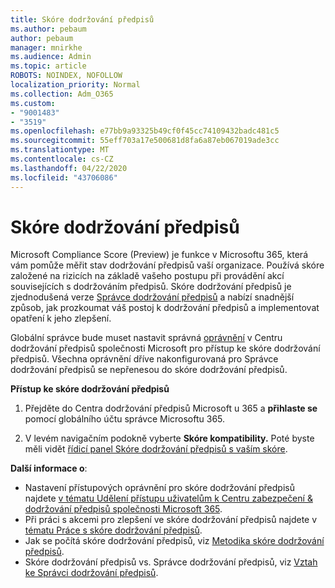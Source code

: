 ```yaml
---
title: Skóre dodržování předpisů
ms.author: pebaum
author: pebaum
manager: mnirkhe
ms.audience: Admin
ms.topic: article
ROBOTS: NOINDEX, NOFOLLOW
localization_priority: Normal
ms.collection: Adm_O365
ms.custom:
- "9001483"
- "3519"
ms.openlocfilehash: e77bb9a93325b49cf0f45cc74109432badc481c5
ms.sourcegitcommit: 55eff703a17e500681d8fa6a87eb067019ade3cc
ms.translationtype: MT
ms.contentlocale: cs-CZ
ms.lasthandoff: 04/22/2020
ms.locfileid: "43706086"
---
```

# <a name="compliance-score"></a>Skóre dodržování předpisů

Microsoft Compliance Score (Preview) je funkce v Microsoftu 365, která vám pomůže měřit stav dodržování předpisů vaší organizace. Používá skóre založené na rizicích na základě vašeho postupu při provádění akcí souvisejících s dodržováním předpisů.   Skóre dodržování předpisů je zjednodušená verze [Správce dodržování předpisů](https://docs.microsoft.com/microsoft-365/compliance/compliance-manager-overview) a nabízí snadnější způsob, jak prozkoumat váš postoj k dodržování předpisů a implementovat opatření k jeho zlepšení. 

Globální správce bude muset nastavit správná [oprávnění](https://docs.microsoft.com/microsoft-365/security/office-365-security/permissions-in-the-security-and-compliance-center) v Centru dodržování předpisů společnosti Microsoft pro přístup ke skóre dodržování předpisů.  Všechna oprávnění dříve nakonfigurovaná pro Správce dodržování předpisů se nepřenesou do skóre dodržování předpisů.

**Přístup ke skóre dodržování předpisů**

1. Přejděte do Centra dodržování předpisů Microsoft u 365 a **přihlaste se** pomocí globálního účtu správce Microsoftu 365.

2. V levém navigačním podokně vyberte **Skóre kompatibility.** Poté byste měli vidět [řídicí panel Skóre dodržování předpisů s vaším skóre](https://docs.microsoft.com/microsoft-365/compliance/compliance-score-setup#understand-the-compliance-score-dashboard).
 

**Další informace o**:

- Nastavení přístupových oprávnění pro skóre dodržování předpisů najdete [v tématu Udělení přístupu uživatelům k Centru zabezpečení & dodržování předpisů společnosti Microsoft 365](https://docs.microsoft.com/microsoft-365/security/office-365-security/grant-access-to-the-security-and-compliance-center).
- Při práci s akcemi pro zlepšení ve skóre dodržování předpisů najdete v [tématu Práce s skóre dodržování předpisů](https://docs.microsoft.com/microsoft-365/compliance/working-with-compliance-score).
- Jak se počítá skóre dodržování předpisů, viz [Metodika skóre dodržování předpisů](https://docs.microsoft.com/microsoft-365/compliance/compliance-score-methodology).
- Skóre dodržování předpisů vs. Správce dodržování předpisů, viz [Vztah ke Správci dodržování předpisů](https://docs.microsoft.com/microsoft-365/compliance/compliance-score#relationship-to-compliance-manager).

